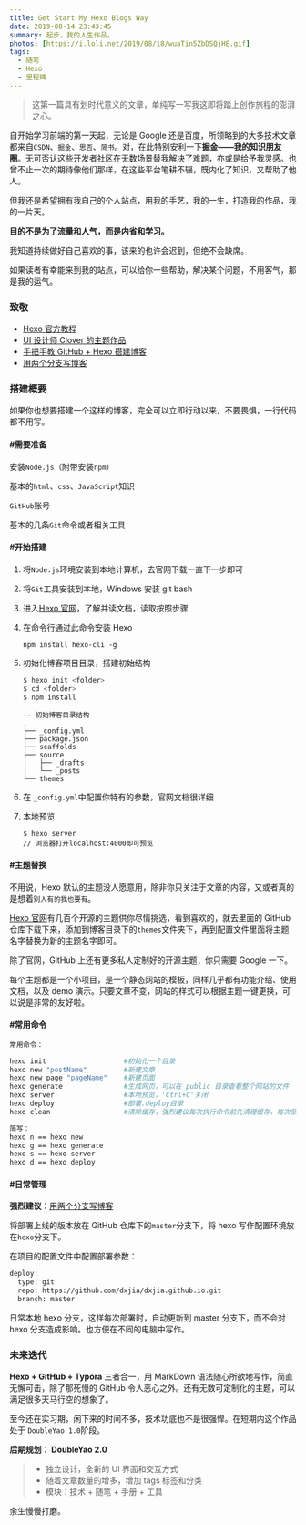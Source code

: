 ```yaml
---
title: Get Start My Hexo Blogs Way
date: 2019-08-14 23:43:45
summary: 起步，我的人生作品。
photos: [https://i.loli.net/2019/08/18/wuaTin5ZbDSQjHE.gif]
tags:
  - 随笔
  - Hexo
  - 里程碑
---
```


> 这第一篇具有划时代意义的文章，单纯写一写我这即将踏上创作旅程的澎湃之心。

自开始学习前端的第一天起，无论是 Google 还是百度，所领略到的大多技术文章都来自`CSDN`、`掘金`、`思否`、`简书`。对，在此特别安利一下**掘金——我的知识朋友圈**。无可否认这些开发者社区在无数场景替我解决了难题，亦或是给予我灵感。也曾不止一次的期待像他们那样，在这些平台笔耕不辍，既内化了知识，又帮助了他人。

但我还是希望拥有我自己的个人站点，用我的手艺，我的一生，打造我的作品，我的一片天。

**目的不是为了流量和人气，而是内省和学习。**

我知道持续做好自己喜欢的事，该来的也许会迟到，但绝不会缺席。

如果读者有幸能来到我的站点，可以给你一些帮助，解决某个问题，不用客气，那是我的运气。

### 致敬

- [Hexo 官方教程](https://hexo.io/zh-cn/)
- [UI 设计师 Clover 的主题作品](https://github.com/esappear/hexo-theme-clover)
- [手把手教 GitHub + Hexo 搭建博客](https://chars.tech/blog/build-blog-by-hexo/)
- [用两个分支写博客](http://dxjia.cn/2016/01/27/hexo-write-everywhere/)

### 搭建概要

如果你也想要搭建一个这样的博客，完全可以立即行动以来，不要畏惧，一行代码都不用写。

#### #需要准备

安装`Node.js`（附带安装`npm`）

基本的`html`、`css`、`JavaScript`知识

`GitHub`账号

基本的几条`Git`命令或者相关工具

#### #开始搭建

1. 将`Node.js`环境安装到本地计算机，去官网下载一直下一步即可

2. 将`Git`工具安装到本地，Windows 安装 git bash

3. 进入[Hexo 官网](https://hexo.io/zh-cn/)，了解并读文档，读取按照步骤

4. 在命令行通过此命令安装 Hexo

   `npm install hexo-cli -g`

5. 初始化博客项目目录，搭建初始结构

   ```bash
   $ hexo init <folder>
   $ cd <folder>
   $ npm install
   ```

   ```
   -- 初始博客目录结构
   .
   ├── _config.yml
   ├── package.json
   ├── scaffolds
   ├── source
   |   ├── _drafts
   |   └── _posts
   └── themes
   ```

6. 在 `_config.yml`中配置你特有的参数，官网文档很详细

7. 本地预览

   ```
   $ hexo server
   // 浏览器打开localhost:4000即可预览
   ```

#### #主题替换

不用说，Hexo 默认的主题没人愿意用，除非你只关注于文章的内容，又或者真的是想着`别人有的我也要有`。

[Hexo 官网](https://hexo.io/themes/)有几百个开源的主题供你尽情挑选，看到喜欢的，就去里面的 GitHub 仓库下载下来，添加到博客目录下的`themes`文件夹下，再到配置文件里面将主题名字替换为新的主题名字即可。

除了官网，GitHub 上还有更多私人定制好的开源主题，你只需要 Google 一下。

每个主题都是一个小项目，是一个静态网站的模板，同样几乎都有功能介绍、使用文档，以及 demo 演示。只要文章不变，网站的样式可以根据主题一键更换，可以说是非常的友好啦。

#### #常用命令

```bash
常用命令：

hexo init 					#初始化一个目录
hexo new "postName" 		#新建文章
hexo new page "pageName" 	#新建页面
hexo generate 				#生成网页，可以在 public 目录查看整个网站的文件
hexo server 				#本地预览，'Ctrl+C'关闭
hexo deploy 				#部署.deploy目录
hexo clean 					#清除缓存，强烈建议每次执行命令前先清理缓存，每次部署前先删除 .deploy 文件夹

简写：
hexo n == hexo new
hexo g == hexo generate
hexo s == hexo server
hexo d == hexo deploy
```

#### #日常管理

**强烈建议：**[用两个分支写博客](http://dxjia.cn/2016/01/27/hexo-write-everywhere/)

将部署上线的版本放在 GitHub 仓库下的`master`分支下，将 hexo 写作配置环境放在`hexo`分支下。

在项目的配置文件中配置部署参数：

```bash
deploy:
  type: git
  repo: https://github.com/dxjia/dxjia.github.io.git
  branch: master
```

日常本地 hexo 分支，这样每次部署时，自动更新到 master 分支下，而不会对 hexo 分支造成影响。也方便在不同的电脑中写作。

### 未来迭代

**Hexo + GitHub + Typora** 三者合一，用 MarkDown 语法随心所欲地写作，简直无懈可击，除了那死慢的 GitHub 令人恶心之外。还有无数可定制化的主题，可以满足很多天马行空的想象了。

至今还在实习期，闲下来的时间不多，技术功底也不是很强悍。在短期内这个作品处于 `DoubleYao 1.0`阶段。

**后期规划： DoubleYao 2.0**

> - 独立设计，全新的 UI 界面和交互方式
> - 随着文章数量的增多，增加 tags 标签和分类
> - 模块：技术 + 随笔 + 手册 + 工具

余生慢慢打磨。

